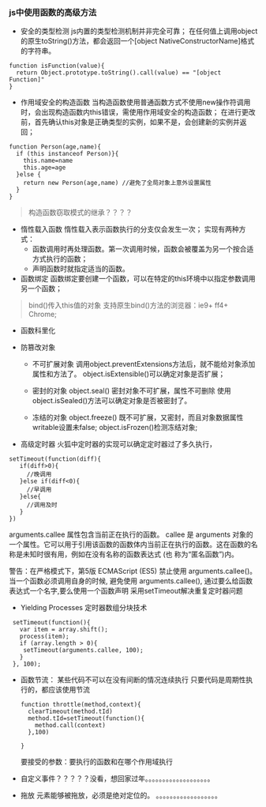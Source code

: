 ### js中使用函数的高级方法
* 安全的类型检测
js内置的类型检测机制并非完全可靠；
在任何值上调用object的原生toString()方法，都会返回一个[object NativeConstructorName]格式的字符串。
```
function isFunction(value){
  return Object.prototype.toString().call(value) == "[object Function]"
}
```
* 作用域安全的构造函数
当构造函数使用普通函数方式不使用new操作符调用时，会出现构造函数内this错误，需使用作用域安全的构造函数；
在进行更改前，首先确认this对象是正确类型的实例，如果不是，会创建新的实例并返回；
```
function Person(age,name){
  if (this instanceof Person)}{
    this.name=name
    this.age=age
  }else {
    return new Person(age,name) //避免了全局对象上意外设置属性
  }
}
```
>构造函数窃取模式的继承？？？？

* 惰性载入函数
惰性载入表示函数执行的分支仅会发生一次；
实现有两种方式：
  * 函数调用时再处理函数。第一次调用时候，函数会被覆盖为另一个按合适方式执行的函数；
  * 声明函数时就指定适当的函数。
* 函数绑定
函数绑定要创建一个函数，可以在特定的this环境中以指定参数调用另一个函数；
>bind()传入this值的对象
支持原生bind()方法的浏览器：ie9+ ff4+ Chrome;
* 函数科里化
* 防篡改对象

  * 不可扩展对象
    调用object.preventExtensions方法后，就不能给对象添加属性和方法了。
    object.isExtensible()可以确定对象是否扩展；

  * 密封的对象
    object.seal()
    密封对象不可扩展，属性不可删除
    使用object.isSealed()方法可以确定对象是否被密封了。
    
  * 冻结的对象
    object.freeze()
    既不可扩展，又密封，而且对象数据属性writable设置未false;
    object.isFrozen()检测冻结对象;
    
* 高级定时器
 火狐中定时器的实现可以确定定时器过了多久执行，
 ```
 setTimeout(function(diff){
    if(diff>0){
      //晚调用
    }else if(diff<0){
      //早调用
    }else{
      //调用及时
    }
 })
 ```
 
 arguments.callee 属性包含当前正在执行的函数。
  callee 是 arguments 对象的一个属性。它可以用于引用该函数的函数体内当前正在执行的函数。这在函数的名称是未知时很有用，例如在没有名称的函数表达式 (也    称为“匿名函数”)内。

  警告：在严格模式下，第5版 ECMAScript (ES5) 禁止使用 arguments.callee()。当一个函数必须调用自身的时候, 避免使用 arguments.callee(), 通过要么给函数表达式一个名字,要么使用一个函数声明
采用setTimeout解决重复定时器问题

* Yielding Processes 定时器数组分块技术

```
 setTimeout(function(){
   var item = array.shift();
   process(item);
   if (array.length > 0){
    setTimeout(arguments.callee, 100);
   }
 }, 100);

```
* 函数节流：
  某些代码不可以在没有间断的情况连续执行
  只要代码是周期性执行的，都应该使用节流
  ```
  function throttle(method,context){
    clearTimeout(method.tId)
    method.tId=setTimeout(function(){
      method.call(context)
    },100)
    
  }
  ```
  要接受的参数：要执行的函数和在哪个作用域执行
  
* 自定义事件？？？？？没看，想回家过年。。。。。。。。。。。。。。。。。。。

* 拖放
 元素能够被拖放，必须是绝对定位的。
 。。。。。。。。。。。。。。。。。。

  
